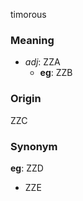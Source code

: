 timorous
### Meaning
+ _adj_: ZZA
    + __eg__: ZZB

### Origin

ZZC

### Synonym

__eg__: ZZD

+ ZZE


